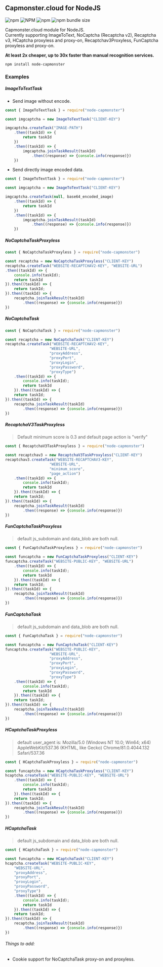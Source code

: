 ## Capmonster.cloud for NodeJS
![npm](https://img.shields.io/npm/v/node-capmonster) ![NPM](https://img.shields.io/npm/l/node-capmonster) ![npm](https://img.shields.io/npm/dw/node-capmonster) ![npm bundle size](https://img.shields.io/bundlephobia/minzip/node-capmonster)

Capmonster.cloud module for NodeJS. \
Currently supporting ImageToText, NoCaptcha (Recaptcha v2), Recaptcha v3, HCaptcha proxyless and proxy-on, Recaptchav3Proxyless, FunCaptcha proxyless and proxy-on.

**At least 2x cheaper, up to 30x faster than manual recognition services.**
```
npm install node-capmonster
```

### Examples

##### *ImageToTextTask*
- Send image without encode.
```javascript
const { ImageToTextTask } = require("node-capmonster")

const imgcaptcha = new ImageToTextTask("CLIENT-KEY")

imgcaptcha.createTask("IMAGE-PATH")
    .then((taskId) => {
        return taskId
    })
    .then((taskId) => {
        imgcaptcha.joinTaskResult(taskId)
            .then((response) => {console.info(response)})
    })
```

- Send directly image encoded data.
```javascript
const { ImageToTextTask } = require("node-capmonster")

const imgcaptcha = new ImageToTextTask("CLIENT-KEY")

imgcaptcha.createTask(null, base64_encoded_image)
    .then((taskId) => {
        return taskId
    })
    .then((taskId) => {
        imgcaptcha.joinTaskResult(taskId)
            .then((response) => {console.info(response)})
    })
```

##### *NoCaptchaTaskProxyless*

```javascript
const { NoCaptchaTaskProxyless } = require("node-capmonster")

const recaptcha = new NoCaptchaTaskProxyless("CLIENT-KEY")
recaptcha.createTask("WEBSITE-RECAPTCHAV2-KEY", "WEBSITE-URL")
.then((taskId) => {
    console.info(taskId);
    return taskId
}).then((taskId) => {
    return taskId;
}).then((taskId) => {
    recaptcha.joinTaskResult(taskId)
        .then((response) => {console.info(response)})
})
```

##### *NoCaptchaTask*

```javascript
const { NoCaptchaTask } = require("node-capmonster")

const recaptcha = new NoCaptchaTask("CLIENT-KEY")
recaptcha.createTask("WEBSITE-RECAPTCHAV2-KEY",
                    "WEBSITE-URL",
                    "proxyAddress",
                    "proxyPort",
                    "proxyLogin",
                    "proxyPassword",
                    "proxyType")
    .then((taskId) => {
        console.info(taskId);
        return taskId
    }).then((taskId) => {
    return taskId;
}).then((taskId) => {
    recaptcha.joinTaskResult(taskId)
        .then((response) => {console.info(response)})
})
```

##### *RecaptchaV3TaskProxyless*
> Default minimum score is 0.3 and default page action is "verify"

```javascript
const { RecaptchaV3TaskProxyless } = require("node-capmonster")

const recaptchav3 = new RecaptchaV3TaskProxyless("CLIENT-KEY")
recaptchav3.createTask("WEBSITE-RECAPTCHAV3-KEY",
                    "WEBSITE-URL",
                    "minimum_score",
                    "page_action")
    .then((taskId) => {
        console.info(taskId);
        return taskId
    }).then((taskId) => {
    return taskId;
}).then((taskId) => {
    recaptcha.joinTaskResult(taskId)
        .then((response) => {console.info(response)})
})
```

##### *FunCaptchaTaskProxyless*
> default js_subdomain and data_blob are both null.

```javascript
const { FunCaptchaTaskProxyless } = require("node-capmonster")

const funcaptcha = new FunCaptchaTaskProxyless("CLIENT-KEY")
funcaptcha.createTask("WEBSITE-PUBLIC-KEY", "WEBSITE-URL")
    .then((taskId) => {
        console.info(taskId);
        return taskId
    }).then((taskId) => {
    return taskId;
}).then((taskId) => {
    recaptcha.joinTaskResult(taskId)
        .then((response) => {console.info(response)})
})
```

##### *FunCaptchaTask*
> default js_subdomain and data_blob are both null.

```javascript
const { FunCaptchaTask } = require("node-capmonster")

const funcaptcha = new FunCaptchaTask("CLIENT-KEY")
funcaptcha.createTask("WEBSITE-PUBLIC-KEY", 
                    "WEBSITE-URL",
                    "proxyAddress",
                    "proxyPort",
                    "proxyLogin",
                    "proxyPassword",
                    "proxyType")
    .then((taskId) => {
        console.info(taskId);
        return taskId
    }).then((taskId) => {
    return taskId;
}).then((taskId) => {
    recaptcha.joinTaskResult(taskId)
        .then((response) => {console.info(response)})
})
```

##### *HCaptchaTaskProxyless*
> default user_agent is: Mozilla/5.0 (Windows NT 10.0; Win64; x64) AppleWebKit/537.36 (KHTML, like Gecko) Chrome/81.0.4044.132 Safari/537.36

```javascript
const { HCaptchaTaskProxyless } = require("node-capmonster")

const funcaptcha = new HCaptchaTaskProxyless("CLIENT-KEY")
hcaptcha.createTask("WEBSITE-PUBLIC-KEY", "WEBSITE-URL")
    .then((taskId) => {
        console.info(taskId);
        return taskId
    }).then((taskId) => {
    return taskId;
}).then((taskId) => {
    recaptcha.joinTaskResult(taskId)
        .then((response) => {console.info(response)})
})
```

##### *HCaptchaTask*
> default js_subdomain and data_blob are both null.

```javascript
const { HCaptchaTask } = require("node-capmonster")

const funcaptcha = new HCaptchaTask("CLIENT-KEY")
hcaptcha.createTask("WEBSITE-PUBLIC-KEY",
    "WEBSITE-URL",
    "proxyAddress",
    "proxyPort",
    "proxyLogin",
    "proxyPassword",
    "proxyType")
    .then((taskId) => {
        console.info(taskId);
        return taskId
    }).then((taskId) => {
    return taskId;
}).then((taskId) => {
    recaptcha.joinTaskResult(taskId)
        .then((response) => {console.info(response)})
})
```

###### Things to add:
- Cookie support for NoCaptchaTask proxy-on and proxyless.